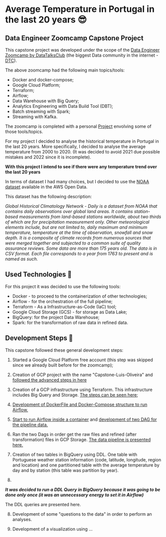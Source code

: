 # Average Temperature in Portugal in the last 20 years 😎
## Data Engineer Zoomcamp Capstone Project

This capstone project was developed under the scope of the [Data Engineer Zoomcamp by DataTalksClub](https://github.com/DataTalksClub/data-engineering-zoomcamp) (the biggest Data community in the internet - [DTC](https://datatalks.club/)).

The above zoomcamp had the following main topics/tools:
- Docker and docker-compose;
- Google Cloud Platform;
- Terraform;
- Airflow;
- Data Warehouse with Big Query;
- Analytics Engineering with Data Build Tool (DBT);
- Batch streaming with Spark;
- Streaming with Kafka.

The zoomcamp is completed with a personal [Project](https://github.com/DataTalksClub/data-engineering-zoomcamp/tree/main/week_7_project) envolving some of those tools/topics.

For my project I decided to analyse the historical temperature in Portugal in the last 20 years. 
More specifically, I decided to analyse the average temperature from 2000 to 2020. (It was decided to avoid 2021 due possible mistakes and 2022 since it is incomplete).

**With this project I intend to see if there were any temperature trend over the last 20 years**

In terms of dataset I had many choices, but I decided to use the [NOAA dataset](https://registry.opendata.aws/noaa-ghcn/) available in the AWS Open Data.

This dataset has the following description:

*Global Historical Climatology Network - Daily is a dataset from NOAA that contains daily observations over global land areas. It contains station-based measurements from land-based stations worldwide, about two thirds of which are for precipitation measurement only. Other meteorological elements include, but are not limited to, daily maximum and minimum temperature, temperature at the time of observation, snowfall and snow depth. It is a composite of climate records from numerous sources that were merged together and subjected to a common suite of quality assurance reviews. Some data are more than 175 years old. The data is in CSV format. Each file corresponds to a year from 1763 to present and is named as such.*

## Used Technologies 🔨

For this project it was decided to use the following tools:
- Docker - to proceed to the containerization of other technologies;
- Airflow - for the orchestration of the full pipeline;
- Terraform - As a Infrastructure-as-Code (IaC) tool;
- Google Cloud Storage (GCS) - for storage as Data Lake;
- BigQuery: for the project Data Warehouse;
- Spark: for the transformation of raw data in refined data.


## Development Steps 🚧

This capstone followed these general development steps:

1. Started a Google Cloud Platform free account (this step was skipped since we already built before for the zoomcamp);

2. Creation of GCP project with the name "Capstone-Luis-Oliveira" and [followed the advanced steps in here](https://github.com/guoliveira/data-engineer-zoomcamp-project/tree/main/GCP_Terraform)

3. Creation of a GCP infrastructure using Terraform. This infrastructure includes Big Query and Storage.  [The steps can be seen here](https://github.com/guoliveira/data-engineer-zoomcamp-project/blob/main/GCP_Terraform/Readme.md#creation-of-a-gcp-infrastructure);

4. [Development of DockerFile and Docker-Compose structure to run Airflow.](setup_docker.md)

5. [Start to run Airflow inside a container](Airflow/README.md) and [development of two DAG for the pipeline data.](Airflow/dags)

6. Ran the two Dags in order get the raw files and refined (after transformation) files in GCP Storage. [The data pipeline is presented here.](pipeline.md)

7. Creation of two tables in BigQuery using DDL. One table with Portuguese weather station information (code, latitude, longitude, region and location) and one partitioned table with the average temperature by day and by station (this table was partition by year).
8. 
***It was decided to run a DDL Query in BigQuery because it was going to be done only once (it was an unnecessary energy to set it in Airflow)***

The DDL queries are presented here.

8. Development of some "questions to the data" in order to perform an analyses.

9. Development of a visualization using ...


